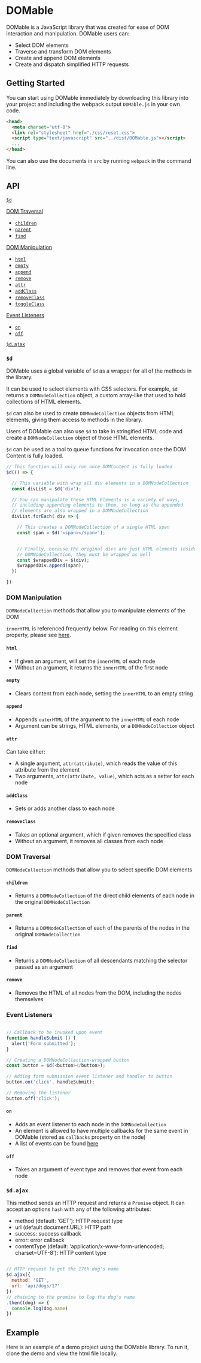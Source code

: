 # DOMable

DOMable is a JavaScript library that was created for ease of DOM interaction and manipulation. DOMable users can:
* Select DOM elements
* Traverse and transform DOM elements
* Create and append DOM elements
* Create and dispatch simplified HTTP requests

## Getting Started

You can start using DOMable immediately by downloading this library into your project and including the webpack output `DOMable.js` in your own code.


```html
<head>
  <meta charset="utf-8">
  <link rel="stylesheet" href="./css/reset.css">
  <script type="text/javascript" src="../dist/DOMable.js"></script>
  ...
</head>
```
You can also use the documents in `src` by running `webpack` in the command line.

## API

[`$d`](#d)

[DOM Traversal](#dom-traversal)  
  * [`children`](#children)  
  * [`parent`](#parent)  
  * [`find`](#find)

[DOM Manipulation](#dom-manipulation)  
  * [`html`](#html)  
  * [`empty`](#empty)  
  * [`append`](#append)  
  * [`remove`](#remove)  
  * [`attr`](#attr)  
  * [`addClass`](#addclass)  
  * [`removeClass`](#removeclass)  
  * [`toggleClass`](#toggleclass)  

[Event Listeners](#event-listeners)  
  * [`on`](#on)  
  * [`off`](#off)  

[`$d.ajax`](#dajax)  

### `$d`

DOMable uses a global variable of `$d` as a wrapper for all of the methods in the library.

It can be used to select elements with CSS selectors. For example, `$d` returns a `DOMNodeCollection` object, a custom array-like that used to hold collections of HTML elements.

`$d` can also be used to create `DOMNodeCollection` objects from HTML elements, giving them access to methods in the library.

Users of DOMable can also use `$d` to take in stringified HTML code and create a `DOMNodeCollection` object of those HTML elements.

`$d` can be used as a tool to queue functions for invocation once the DOM Content is fully loaded.

``` JavaScript
// This function will only run once DOMContent is fully loaded
$d(() => {

  // This variable with wrap all div elements in a DOMNodeCollection
  const divList = $d('div');

  // You can manipulate these HTML Elements in a variety of ways,
  // including appending elements to them, so long as the appended
  // elements are also wrapped in a DOMNodeCollection
  divList.forEach( div => {

    // This creates a DOMNodeCollection of a single HTML span
    const span = $d('<span></span>');


    // Finally, because the original divs are just HTML elements inside the main
    // DOMNodeCollection, they must be wrapped as well
    const $wrappedDiv = $(div);
    $wrappedDiv.append(span);
  })

})
```

### DOM Manipulation

`DOMNodeCollection` methods that allow you to manipulate elements of the DOM

`innerHTML` is referenced frequently below. For reading on this element property, please see [here](https://developer.mozilla.org/en-US/docs/Web/API/Element/innerHTML).

#### `html`
* If given an argument, will set the `innerHTML` of each node
* Without an argument, it returns the `innerHTML` of the first node

#### `empty`
* Clears content from each node, setting the `innerHTML` to an empty string

#### `append`
* Appends `outerHTML` of the argument to the `innerHTML` of each node
* Argument can be strings, HTML elements, or a `DOMNodeCollection` object

#### `attr`
Can take either:
* A single argument, `attr(attribute)`, which reads the value of this attribute from the element
* Two arguments, `attr(attribute, value)`, which acts as a setter for each node

#### `addClass`
* Sets or adds another class to each node

#### `removeClass`
* Takes an optional argument, which if given removes the specified class
* Without an argument, it removes all classes from each node

### DOM Traversal

`DOMNodeCollection` methods that allow you to select specific DOM elements

#### `children`
* Returns a `DOMNodeCollection` of the direct child elements of each node in the original `DOMNodeCollection`

#### `parent`
* Returns a `DOMNodeCollection` of each of the parents of the nodes in the original `DOMNodeCollection`

#### `find`
* Returns a `DOMNodeCollection` of all descendants matching the selector passed as an argument

#### `remove`
* Removes the HTML of all nodes from the DOM, including the nodes themselves

### Event Listeners

```Javascript

// Callback to be invoked upon event
function handleSubmit () {
  alert('Form submitted');
}

// Creating a DOMNodeCollection-wrapped button
const button = $d(<button></button>);

// Adding form submission event listener and handler to button
button.on('click', handleSubmit);

// Removing the listener
button.off('click');

```

#### `on`
* Adds an event listener to each node in the `DOMNodeCollection`
* An element is allowed to have multiple callbacks for the same event in DOMable (stored as `callbacks` property on the node)
* A list of events can be found [here](https://developer.mozilla.org/en-US/docs/Web/Events)

#### `off`
* Takes an argument of event type and removes that event from each node

### `$d.ajax`

This method sends an HTTP request and returns a `Promise` object. It can accept an options `hash` with any of the following attributes:
* method (default: 'GET'): HTTP request type
* url (default document.URL): HTTP path
* success: success callback
* error: error callback
* contentType (default: 'application/x-www-form-urlencoded; charset=UTF-8'): HTTP content type

```JavaScript

// HTTP request to get the 17th dog's name
$d.ajax({
  method: 'GET',
  url: 'api/dogs/17'
})
// chaining to the promise to log the dog's name
.then((dog) => {
  console.log(dog.name)
})

```

## Example

Here is an example of a demo project using the DOMable library. To run it, clone the demo and view the html file locally.
